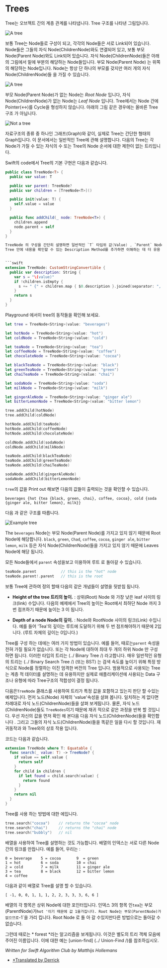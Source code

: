 # Trees

Tree는 오브젝트 간의 계층 관계를 나타냅니다. Tree 구조를 나타낸 그림입니다.

![A tree](Images/Tree.png)

보통 Tree는 Node들로 구성이 되고, 각각의 Node들은 서로 Link되어 있습니다.
Node들은 그들의 자식 Node(ChildrenNode)와도 연결되어 있고, 보통 부모 Node(Parent Node)와도 Link되어 있습니다. 자식 Node(ChildrenNode)들은 아래의 그림에서 밑에 부분의 해당하는 Node들입니다. 부모 Node(Parent Node) 는  위쪽의 해당하는 Node입니다. Node는 항상 단 하나의 부모를 갖지만 여러 개의 자식Node(ChildrenNode)들 을 가질 수 있습니다.

![A tree](Images/ParentChildren.png)

부모 Node(Parent Node)가 없는 Node는 *Root Node* 입니다, 자식 Node(ChildrenNode)가 없는 Node는 *Leaf Node* 입니다. 
Tree에서는 Node 간에 Pointer(<->)를 Cycle을 형성하지 않습니다. 아래의 그림 같은 경우에는 올바른 Tree 구조 가 아닙니다. 


![Not a tree](Images/Cycles.png)


자료구조의 종류 중 하나인 그래프(Graph)와 같이, 실제로 Tree는 간단한 형태의 Graph입니다. 
이 문서에서는 일반적인 Tree에 관해 설명합니다. 다음의 Tree는 각 Node가 가질 수 있는 자식의 수 또는 Tree의 Node 순서에 대한 제한이 없는 트리입니다.

Swift의 code에서 Tree의 기본 구현은 다음과 같습니다.

```swift
public class TreeNode<T> {
  public var value: T

  public var parent: TreeNode?
  public var children = [TreeNode<T>]()

  public init(value: T) {
    self.value = value
  }

  public func addChild(_ node: TreeNode<T>) {
    children.append
    node.parent = self
  }
}

TreeNode 의 구성을 간단히 설명하면 일반적인 `T` 타입위 값(Value) , `Parent` Node 에 대한 참조, 그리고 자식 Node (Children Node) 위 배열을 가지고 있습니다.
Tree 안에 내용을 확인할 수 있는 Description Method를 추가하면 이해하는 데 더 유용 할 것입니다.


```swift
extension TreeNode: CustomStringConvertible {
  public var description: String {
    var s = "\(value)"
    if !children.isEmpty {
      s += " {" + children.map { $0.description }.joined(separator: ", ") + "}"
    }
    return s
  }
}
```

Playground 에서이 tree의 동작들을 확인해 보세요.

```swift
let tree = TreeNode<String>(value: "beverages")

let hotNode = TreeNode<String>(value: "hot")
let coldNode = TreeNode<String>(value: "cold")

let teaNode = TreeNode<String>(value: "tea")
let coffeeNode = TreeNode<String>(value: "coffee")
let chocolateNode = TreeNode<String>(value: "cocoa")

let blackTeaNode = TreeNode<String>(value: "black")
let greenTeaNode = TreeNode<String>(value: "green")
let chaiTeaNode = TreeNode<String>(value: "chai")

let sodaNode = TreeNode<String>(value: "soda")
let milkNode = TreeNode<String>(value: "milk")

let gingerAleNode = TreeNode<String>(value: "ginger ale")
let bitterLemonNode = TreeNode<String>(value: "bitter lemon")

tree.addChild(hotNode)
tree.addChild(coldNode)

hotNode.addChild(teaNode)
hotNode.addChild(coffeeNode)
hotNode.addChild(chocolateNode)

coldNode.addChild(sodaNode)
coldNode.addChild(milkNode)

teaNode.addChild(blackTeaNode)
teaNode.addChild(greenTeaNode)
teaNode.addChild(chaiTeaNode)

sodaNode.addChild(gingerAleNode)
sodaNode.addChild(bitterLemonNode)
```

`tree`의 값을 Print out 해보면 다음의 값들이 출력되는 것을 확인할 수 있습니다. 


	beverages {hot {tea {black, green, chai}, coffee, cocoa}, cold {soda {ginger ale, bitter lemon}, milk}}



다음 과 같은 구조를 따릅니다.

![Example tree](Images/Example.png)

The `beverages` Node는 부모 Node(Parent Node)를 가지고 있지 않기 때문에 Root Node에 해당합니다.
`black`, `green`, `Chad`, `coffee`, `cocoa`, `ginger ale`, `bitter lemon`, `milk` 등은 자식 Node(ChildrenNode)들을 가지고 있지 않기 때문에 Leaves Node에 해당 됩니다.


모든 Node들에서 `parent` 속성을보고 이용하여 루트 로 돌아갈 수 있습니다.

```swift
teaNode.parent           // this is the "hot" node
teaNode.parent!.parent   // this is the root
```

보통 Tree에 관하여 정의 할때 다음의 같은 개념들이 설명을 뒷받침 됩니다.

- **Height of the tree 트리의 높이.**  : 상위(Root) Node 와 가장 낮은 leaf 사이의 링크(link) 수입니다. 다음의 예제에서 Tree의 높이는 Root에서 최하단 Node 까지 3 번 점프하기 때문에 높이는 3 이 됩니다.

- **Depth of a node Node의 깊이.** : Node와 RootNode 사이의 링크(Link) 수입니다. 예를 들어 'Tea'의 깊이는 루트에 도달하기 위해 두 번 점프해야하기 때문에 2입니다. (루트 자체의 깊이는 0입니다.)


Tree를 구성 하는 데에는  여러 가지 방법이 있습니다. 예를 들어, 때로는`parent` 속성을 전혀 가질 필요가 없습니다. 또는 각 Node에 대하여  최대 두 개의 하위 Node 만 구성 하면 됩니다. 이러한 타입의  트리는 (../ Binary Tree /) 라고합니다. 매우 일반적인 유형의 트리는  (../ Binary Search Tree /) (또는 BST) 는 
검색 속도를 높이기 위해 특정 방식으로 Node를 정렬하는 이진  엄격한 버전의 Tree 입니다.
범용적으로 사용되는 Tree 는 계층 적 데이터를 설명하는 데 유용하지만 실제로 애플리케이션에 사용되는 Data 구조나 유형에 따라 Tree구조의 적합성이 결정 됩니다.


다음은`TreeNode` 클래스를 사용하여 트리가 특정 값을 포함하고 있는지 판단 할 수있는 예제입니다.  먼저 노드(Node) 자체의 'value'속성을 살펴 봅니다. 일치하는 게 없다면 차례대로 자식 노드(ChildrenNode)들을 살펴 보게됩니다. 물론, 자식 노드(ChildrenNode)들도 `TreeNodes`이기 때문에 재귀 적으로 같은 과정을 반복 할 것입니다. 우선 자신의 값을  먼저 확인 해 본다음  다음 자식 노드(ChildrenNode)들을 확인합니다 . 그리고 그들의 자식 노드(ChildrenNode)들을 똑같은 일을 다시 할 것입니다. 재귀동작과 와 Tree와의 상호 작용 입니다.


코드는 다음과 같습니다.

```swift
extension TreeNode where T: Equatable {
  func search(_ value: T) -> TreeNode? {
    if value == self.value {
      return self
    }
    for child in children {
      if let found = child.search(value) {
        return found
      }
    }
    return nil
  }
}
```

Tree를 사용 하는 방법에 대한 에입니다.

```swift
tree.search("cocoa")    // returns the "cocoa" node
tree.search("chai")     // returns the "chai" node
tree.search("bubbly")   // nil
```


배열을 사용하여 Tree를 설명하는 것도 가능합니다.  배열의 인덱스는 서로 다른 Node 간의 링크를 만듭니다. 예를 들어, 우리는 :

	0 = beverage	5 = cocoa		9  = green
	1 = hot			6 = soda		10 = chai
	2 = cold		7 = milk		11 = ginger ale
	3 = tea			8 = black		12 = bitter lemon
	4 = coffee				


다음과 같이 배열로 Tree를 설명 할 수 있습니다.

	[ -1, 0, 0, 1, 1, 1, 2, 2, 3, 3, 3, 6, 6 ]


배열의 각 항목은 상위 Node에 대한 포인터입니다. 인덱스 3의 항목 인`tea`는 부모(ParentNode)가`hot '이기 때문에 값 1을가집니다. Root Node는 부모(ParentNode)가 없으므로`-1`을 가리 킵니다. Root Node 로 돌 아 갈 수있지만다른 방법으로는 돌아갈 수 없습니다.



그런데 때로는 * forest *라는 알고리즘을 보게됩니다. 이것은  별도의 트리 객체 모음에 주어진 이름입니다. 이에 대한 예는 [union-find] (../ Union-Find /)를 참조하십시오.

*Written for Swift Algorithm Club by Matthijs Hollemans*
 -  [*Translated  by Derrick](https://superbderrick.github.io/)


